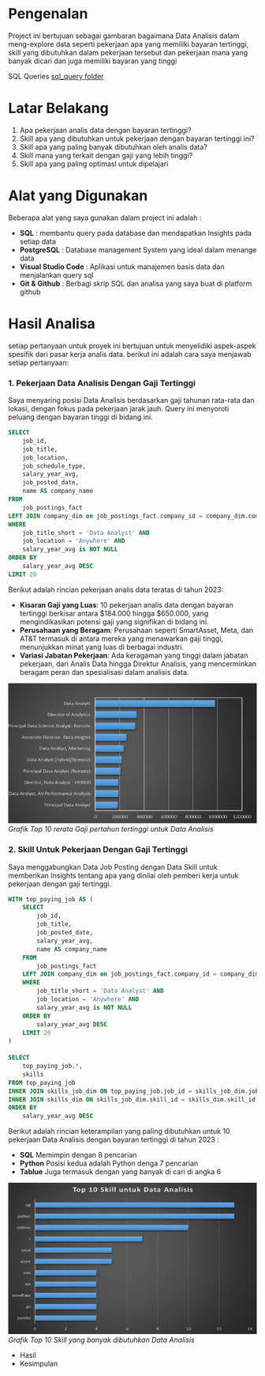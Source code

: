 # Pengenalan
Project ini bertujuan sebagai gambaran bagaimana Data Analisis dalam meng-explore data seperti pekerjaan apa yang memiliki bayaran tertinggi, skill yang dibutuhkan dalam pekerjaan tersebut dan pekerjaan mana yang banyak dicari dan juga memiliki bayaran yang tinggi

SQL Queries [sql_query folder](/sql_query/)

# Latar Belakang

1. Apa pekerjaan analis data dengan bayaran tertinggi?
2. Skill apa yang dibutuhkan untuk pekerjaan dengan bayaran tertinggi ini?
3. Skill apa yang paling banyak dibutuhkan oleh analis data?
4. Skill mana yang terkait dengan gaji yang lebih tinggi?
5. Skill apa yang paling optimasl untuk dipelajari

# Alat yang Digunakan

Beberapa alat yang saya gunakan dalam project ini adalah :

- **SQL** : membantu query pada database dan mendapatkan Insights pada setiap data
- **PostgreSQL** : Database management System yang ideal dalam menange data
- **Visual Studio Code** :  Aplikasi untuk manajemen basis data dan menjalankan query sql
- **Git & Github** : Berbagi skrip SQL dan analisa yang saya buat di platform github


# Hasil Analisa
setiap pertanyaan untuk proyek ini bertujuan untuk menyelidiki aspek-aspek spesifik dari pasar kerja analis data. berikut ini adalah cara saya menjawab setiap pertanyaan:

### 1. Pekerjaan Data Analisis Dengan Gaji Tertinggi
Saya menyaring posisi Data Analisis berdasarkan gaji tahunan rata-rata dan lokasi, dengan fokus pada pekerjaan jarak jauh. Query ini menyoroti peluang dengan bayaran tinggi di bidang ini.

```sql
SELECT  
    job_id,
    job_title,
    job_location,
    job_schedule_type,
    salary_year_avg,
    job_posted_date,
    name AS company_name
FROM
    job_postings_fact 
LEFT JOIN company_dim on job_postings_fact.company_id = company_dim.company_id
WHERE
    job_title_short = 'Data Analyst' AND
    job_location = 'Anywhere' AND
    salary_year_avg is NOT NULL
ORDER BY
    salary_year_avg DESC
LIMIT 20
```
Berikut adalah rincian pekerjaan analis data teratas di tahun 2023:

- **Kisaran Gaji yang Luas**: 10 pekerjaan analis data dengan bayaran tertinggi berkisar antara $184.000 hingga $650.000, yang mengindikasikan potensi gaji yang signifikan di bidang ini.
- **Perusahaan yang Beragam**: Perusahaan seperti SmartAsset, Meta, dan AT&T termasuk di antara mereka yang menawarkan gaji tinggi, menunjukkan minat yang luas di berbagai industri.
- **Variasi Jabatan Pekerjaan**: Ada keragaman yang tinggi dalam jabatan pekerjaan, dari Analis Data hingga Direktur Analisis, yang mencerminkan beragam peran dan spesialisasi dalam analisis data.

![Top 10 Gaji Tertinggi](picture\Top_average_salaries_for_data_analyst_in_2023.png)
*Grafik Top 10 rerata Gaji pertahun tertinggi untuk Data Analisis*

### 2. Skill Untuk Pekerjaan Dengan Gaji Tertinggi

Saya menggabungkan Data Job Posting dengan Data Skill untuk memberikan Insights tentang apa yang dinilai oleh pemberi kerja untuk pekerjaan dengan gaji tertinggi.
```sql
WITH top_paying_job AS (
    SELECT  
        job_id,
        job_title,
        job_posted_date,
        salary_year_avg,
        name AS company_name
    FROM
        job_postings_fact 
    LEFT JOIN company_dim on job_postings_fact.company_id = company_dim.company_id
    WHERE
        job_title_short = 'Data Analyst' AND
        job_location = 'Anywhere' AND
        salary_year_avg is NOT NULL
    ORDER BY
        salary_year_avg DESC
    LIMIT 20
)

SELECT 
    top_paying_job.*,
    skills
FROM top_paying_job
INNER JOIN skills_job_dim ON top_paying_job.job_id = skills_job_dim.job_id
INNER JOIN skills_dim ON skills_job_dim.skill_id = skills_dim.skill_id
ORDER BY
    salary_year_avg DESC
```
Berikut adalah rincian keterampilan yang paling dibutuhkan untuk 10 pekerjaan Data Analisis dengan bayaran tertinggi di tahun 2023 :

- **SQL** Memimpin dengan 8 pencarian
- **Python** Posisi kedua adalah Python denga 7 pencarian
- **Tablue** Juga termasuk dengan yang banyak di cari di angka 6 

![Top 10 Skill Terbanyak Dibutuhkan](picture\Top_Required_skills_for_data_analyst_in_2023.png)
*Grafik Top 10 Skill yang banyak dibutuhkan Data Analisis*



- Hasil
- Kesimpulan